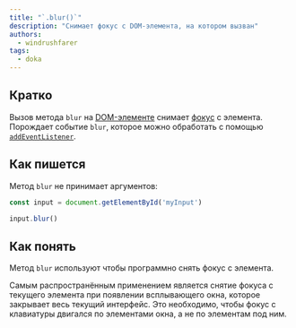 ```yaml
---
title: "`.blur()`"
description: "Снимает фокус с DOM-элемента, на котором вызван"
authors:
  - windrushfarer
tags:
  - doka
---
```


## Кратко

Вызов метода `blur` на [DOM-элементе](/js/element) снимает [фокус](/js/element-focus) с элемента. Порождает событие `blur`, которое можно обработать с помощью [`addEventListener`](/js/element-addeventlistener).

## Как пишется

Метод `blur` не принимает аргументов:

```js
const input = document.getElementById('myInput')

input.blur()
```

## Как понять

Метод `blur` используют чтобы программно снять фокус с элемента.

Самым распространённым применением является снятие фокуса с текущего элемента при появлении всплывающего окна, которое закрывает весь текущий интерфейс. Это необходимо, чтобы фокус с клавиатуры двигался по элементами окна, а не по элементам под ним.
